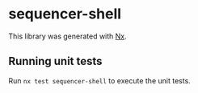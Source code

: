 # sequencer-shell

This library was generated with [Nx](https://nx.dev).

## Running unit tests

Run `nx test sequencer-shell` to execute the unit tests.
